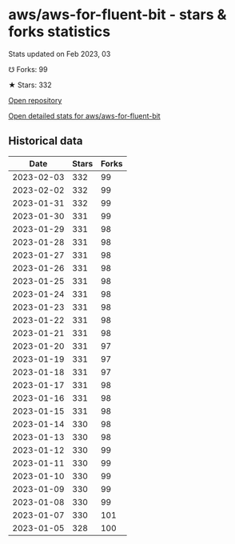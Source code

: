 # aws/aws-for-fluent-bit - stars & forks statistics

Stats updated on Feb 2023, 03

☋ Forks: 99

★ Stars: 332

[Open repository](https://github.com/aws/aws-for-fluent-bit)

[Open detailed stats for aws/aws-for-fluent-bit](https://reviewgithub.com/rep/aws/aws-for-fluent-bit)

## Historical data
| Date | Stars | Forks |
|------|-------|-------|
| 2023-02-03 | 332 | 99 | 
| 2023-02-02 | 332 | 99 | 
| 2023-01-31 | 332 | 99 | 
| 2023-01-30 | 331 | 99 | 
| 2023-01-29 | 331 | 98 | 
| 2023-01-28 | 331 | 98 | 
| 2023-01-27 | 331 | 98 | 
| 2023-01-26 | 331 | 98 | 
| 2023-01-25 | 331 | 98 | 
| 2023-01-24 | 331 | 98 | 
| 2023-01-23 | 331 | 98 | 
| 2023-01-22 | 331 | 98 | 
| 2023-01-21 | 331 | 98 | 
| 2023-01-20 | 331 | 97 | 
| 2023-01-19 | 331 | 97 | 
| 2023-01-18 | 331 | 97 | 
| 2023-01-17 | 331 | 98 | 
| 2023-01-16 | 331 | 98 | 
| 2023-01-15 | 331 | 98 | 
| 2023-01-14 | 330 | 98 | 
| 2023-01-13 | 330 | 98 | 
| 2023-01-12 | 330 | 99 | 
| 2023-01-11 | 330 | 99 | 
| 2023-01-10 | 330 | 99 | 
| 2023-01-09 | 330 | 99 | 
| 2023-01-08 | 330 | 99 | 
| 2023-01-07 | 330 | 101 | 
| 2023-01-05 | 328 | 100 | 

